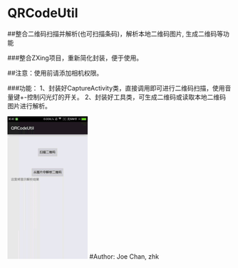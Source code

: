 # QRCodeUtil

##整合二维码扫描并解析(也可扫描条码)，解析本地二维码图片, 生成二维码等功能

###整合ZXing项目，重新简化封装，便于使用。

##注意：使用前请添加相机权限。

###功能：
1、封装好CaptureActivity类，直接调用即可进行二维码扫描，使用音量键+-控制闪光灯的开关。
2、封装好工具类，可生成二维码或读取本地二维码图片进行解析。

![](https://github.com/1030310877/QRCodeUtil/blob/master/QRCodeUtil/Gif/qrdemo.gif)
#Author: Joe Chan, zhk
